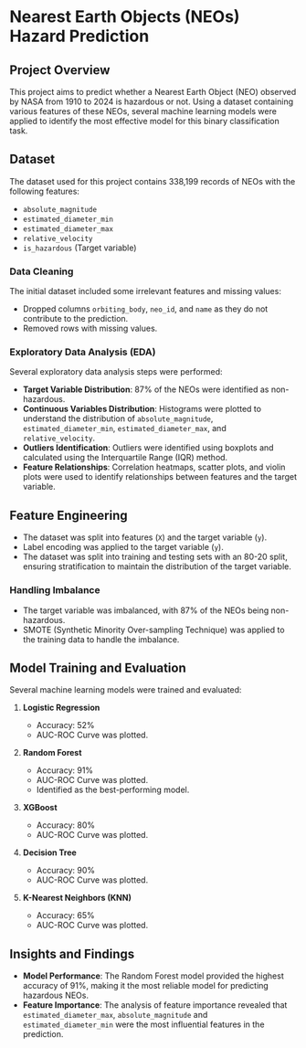 # Nearest Earth Objects (NEOs) Hazard Prediction

## Project Overview

This project aims to predict whether a Nearest Earth Object (NEO) observed by NASA from 1910 to 2024 is hazardous or not. Using a dataset containing various features of these NEOs, several machine learning models were applied to identify the most effective model for this binary classification task.

## Dataset

The dataset used for this project contains 338,199 records of NEOs with the following features:
- `absolute_magnitude`
- `estimated_diameter_min`
- `estimated_diameter_max`
- `relative_velocity`
- `is_hazardous` (Target variable)

### Data Cleaning

The initial dataset included some irrelevant features and missing values:
- Dropped columns `orbiting_body`, `neo_id`, and `name` as they do not contribute to the prediction.
- Removed rows with missing values.

### Exploratory Data Analysis (EDA)

Several exploratory data analysis steps were performed:
- **Target Variable Distribution**: 87% of the NEOs were identified as non-hazardous.
- **Continuous Variables Distribution**: Histograms were plotted to understand the distribution of `absolute_magnitude`, `estimated_diameter_min`, `estimated_diameter_max`, and `relative_velocity`.
- **Outliers Identification**: Outliers were identified using boxplots and calculated using the Interquartile Range (IQR) method.
- **Feature Relationships**: Correlation heatmaps, scatter plots, and violin plots were used to identify relationships between features and the target variable.

## Feature Engineering

- The dataset was split into features (`X`) and the target variable (`y`).
- Label encoding was applied to the target variable (`y`).
- The dataset was split into training and testing sets with an 80-20 split, ensuring stratification to maintain the distribution of the target variable.

### Handling Imbalance

- The target variable was imbalanced, with 87% of the NEOs being non-hazardous.
- SMOTE (Synthetic Minority Over-sampling Technique) was applied to the training data to handle the imbalance.

## Model Training and Evaluation

Several machine learning models were trained and evaluated:

1. **Logistic Regression**
   - Accuracy: 52%
   - AUC-ROC Curve was plotted.

2. **Random Forest**
   - Accuracy: 91%
   - AUC-ROC Curve was plotted.
   - Identified as the best-performing model.

3. **XGBoost**
   - Accuracy: 80%
   - AUC-ROC Curve was plotted.

4. **Decision Tree**
   - Accuracy: 90%
   - AUC-ROC Curve was plotted.

5. **K-Nearest Neighbors (KNN)**
   - Accuracy: 65%
   - AUC-ROC Curve was plotted.

## Insights and Findings

- **Model Performance**: The Random Forest model provided the highest accuracy of 91%, making it the most reliable model for predicting hazardous NEOs.
- **Feature Importance**: The analysis of feature importance revealed that `estimated_diameter_max`, `absolute_magnitude` and `estimated_diameter_min` were the most influential features in the prediction.
